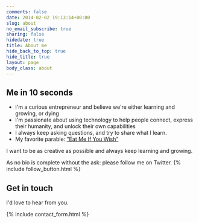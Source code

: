 ```yaml
---
comments: false
date: 2014-02-02 19:13:14+00:00
slug: about
no_email_subscribe: true
sharing: false
hidedate: true
title: About me
hide_back_to_top: true
hide_title: true
layout: page
body_class: about
---
```

## Me in 10 seconds
* I'm a curious entrepreneur and believe we're either learning and growing, or dying
* I'm passionate about using technology to help people connect, express their humanity, and unlock their own capabilities
* I always keep asking questions, and try to share what I learn.
* My favorite parable: ["Eat Me If You Wish"](/eat-me-if-you-wish/)

I want to be as creative as possible and always keep learning and growing.

As no bio is complete without the ask: please follow me on Twitter.
{% include follow_button.html %}

## Get in touch
I'd love to hear from you.

{% include contact_form.html %}
